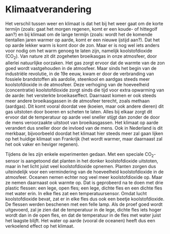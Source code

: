 # Klimaatverandering

Het verschil tussen weer en klimaat is dat het bij het weer gaat om de korte termijn (zoals: gaat het morgen regenen, komt er een koude- of hittegolf aan?) en bij klimaat om de lange termijn (zoals: wordt het de komende tientallen jaren warmer op aarde, komt er een nieuwe ijstijd aan?). Dat het op aarde lekker warm is komt door de zon. Maar er is nog wel iets anders voor nodig om het warm genoeg te laten zijn, namelijk koolstofdioxide (CO<sub>2</sub>). Van nature zit dit zogeheten broeikasgas in onze atmosfeer, door allerlei natuurlijke oorzaken. Het gas zorgt ervoor dat de warmte van de zon goed wordt vastgehouden in de atmosfeer. Maar sinds het begin van de industriële revolutie, in de 19e eeuw, kwam er door de verbranding van fossiele brandstoffen als aardolie, steenkool en aardgas steeds meer koolstofdioxide in de atmosfeer. Deze verhoging van de hoeveelheid (concentratie) koolstofdioxide zorgt sinds die tijd voor extra opwarming van de aarde: het versterkte broeikaseffect. Daarnaast komen er ook steeds meer andere broeikasgassen in de atmosfeer terecht, zoals methaan (aardgas). Dit komt vooral doordat vee (koeien, maar ook andere dieren) dit gas uitstoten door boeren en scheten te laten. Alles bij elkaar zorgt dit ervoor dat de temperatuur op aarde veel sneller stijgt dan zonder de door de mens veroorzaakte uitstoot van broeikasgassen. Het klimaat op aarde verandert dus sneller door de invloed van de mens. Ook in Nederland is dit merkbaar, bijvoorbeeld doordat het klimaat hier steeds meer zal gaan lijken op het huidige klimaat van Frankrijk (het wordt warmer, maar daarnaast zal het ook vaker en heviger regenen).

Tijdens de les zijn enkele experimenten gedaan. Met een speciale CO<sub>2</sub>-sensor is aangetoond dat planten in het donker koolstofdioxide uitstoten, maar in het licht juist veel koolstofdioxide opnemen. Planten zorgen dus uiteindelijk voor een vermindering van de hoeveelheid koolstofdioxide in de atmosfeer. Oceanen nemen echter nog veel meer koolstofdioxide op. Maar ze nemen daarnaast ook warmte op. Dat is geprobeerd na te doen met drie plastic flessen: een lege, open fles; een lege, dichte fles en een dichte fles met water erin. In elke fles zat een temperatuursensor. Omdat lucht koolstofdioxide bevat, zat er in elke fles dus ook een beetje koolstofdioxide. De flessen werden beschenen met een felle lamp. Als de proef goed wordt uitgevoerd, zal je zien dat de temperatuur in de lege, dichte fles iets hoger wordt dan in de open fles, en dat de temperatuur in de fles met water juist het laagste blijft. Het water op aarde (vooral de oceanen) heeft dus een verkoelend effect op het klimaat.
